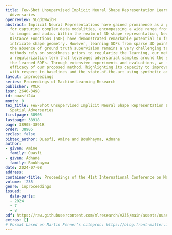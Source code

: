 ```yaml
---
title: Few-Shot Unsupervised Implicit Neural Shape Representation Learning with Spatial
  Adversaries
openreview: SLqdDWwibH
abstract: Implicit Neural Representations have gained prominence as a powerful framework
  for capturing complex data modalities, encompassing a wide range from 3D shapes
  to images and audio. Within the realm of 3D shape representation, Neural Signed
  Distance Functions (SDF) have demonstrated remarkable potential in faithfully encoding
  intricate shape geometry. However, learning SDFs from sparse 3D point clouds in
  the absence of ground truth supervision remains a very challenging task. While recent
  methods rely on smoothness priors to regularize the learning, our method introduces
  a regularization term that leverages adversarial samples around the shape to improve
  the learned SDFs. Through extensive experiments and evaluations, we illustrate the
  efficacy of our proposed method, highlighting its capacity to improve SDF learning
  with respect to baselines and the state-of-the-art using synthetic and real data.
layout: inproceedings
series: Proceedings of Machine Learning Research
publisher: PMLR
issn: 2640-3498
id: ouasfi24a
month: 0
tex_title: Few-Shot Unsupervised Implicit Neural Shape Representation Learning with
  Spatial Adversaries
firstpage: 38905
lastpage: 38918
page: 38905-38918
order: 38905
cycles: false
bibtex_author: Ouasfi, Amine and Boukhayma, Adnane
author:
- given: Amine
  family: Ouasfi
- given: Adnane
  family: Boukhayma
date: 2024-07-08
address:
container-title: Proceedings of the 41st International Conference on Machine Learning
volume: '235'
genre: inproceedings
issued:
  date-parts:
  - 2024
  - 7
  - 8
pdf: https://raw.githubusercontent.com/mlresearch/v235/main/assets/ouasfi24a/ouasfi24a.pdf
extras: []
# Format based on Martin Fenner's citeproc: https://blog.front-matter.io/posts/citeproc-yaml-for-bibliographies/
---
```

